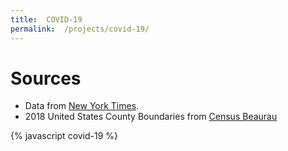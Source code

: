 ```yaml
---
title:  COVID-19
permalink:  /projects/covid-19/
---
```


<div id="map"></div>

# Sources
- Data from [New York Times](https://github.com/nytimes/covid-19-data).
- 2018 United States County Boundaries from [Census Beaurau](https://www.census.gov/geographies/mapping-files/time-series/geo/carto-boundary-file.html)

{% javascript covid-19 %}
